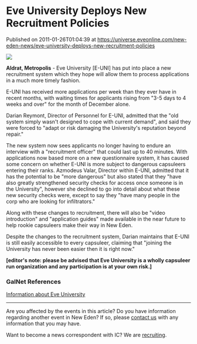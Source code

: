 # Eve University Deploys New Recruitment Policies
Published on 2011-01-26T01:04:39 at https://universe.eveonline.com/new-eden-news/eve-university-deploys-new-recruitment-policies

![](http://www.eve-ic.net/media/assets/icarticlebanner.png)  
  
 **Aldrat, Metropolis** \- Eve University [E-UNI] has put into place a new recruitment system  ​which they hope will allow them to process applications in a much more timely fashion.  
  
E-UNI has received more applications per week than they ever have in recent months, with waiting times for applicants rising from "3-5 days to 4 weeks and over" for the month of December alone.  
  
Darian Reymont, Director of Personnel for E-UNI, admitted that the "old system simply wasn't designed to cope with current demand", and said they were forced to "adapt or risk damaging the University's reputation beyond repair."  
  
The new system now sees applicants no longer having to endure an interview with a "recruitment officer" that could last up to 40 minutes. With applications now based more on a new questionnaire system, it has caused some concern on whether E-UNI is more subject to dangerous capsuleers entering their ranks. Azmodeus Valar, Director within E-UNI, admitted that it has the potential to be "more dangerous" but also stated that they "have also greatly strengthened security checks for access once someone is in the University", however she declined to go into detail about what these new security checks were, except to say they "have many people in the corp who are looking for infiltrators."  
  
Along with these changes to recruitment, there will also be "video introduction" and "application guides" made available in the near future to help rookie capsuleers make their way in New Eden.  
  
Despite the changes to the recruitment system, Darian maintains that E-UNI is still easily accessible to every capsuleer, claiming that "joining the University has never been easier then it is right now."  
  
 **[editor's note: please be advised that Eve University is a wholly capsuleer run organization and any participation is at your own risk.]**

### GalNet References

[Information about Eve University](http://wiki.eveonline.com/en/wiki/Eve_University_\(Player_corporation\))

* * *

Are you affected by the events in this article? Do you have information regarding another event in New Eden? If so, please [contact us](http://www.eveonline.com/news.asp?a=submitrp) with any information that you may have.  
  
Want to become a news correspondent with IC? We are [recruiting](http://www.eveonline.com/isd.asp).
